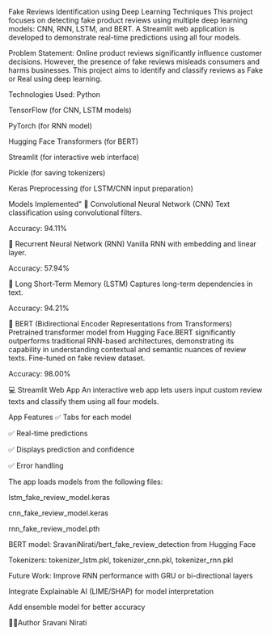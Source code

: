 Fake Reviews Identification using Deep Learning Techniques
This project focuses on detecting fake product reviews using multiple deep learning models: CNN, RNN, LSTM, and BERT. A Streamlit web application is developed to demonstrate real-time predictions using all four models.

Problem Statement:
Online product reviews significantly influence customer decisions. However, the presence of fake reviews misleads consumers and harms businesses. This project aims to identify and classify reviews as Fake or Real using deep learning.

Technologies Used:
Python

TensorFlow (for CNN, LSTM models)

PyTorch (for RNN model)

Hugging Face Transformers (for BERT)

Streamlit (for interactive web interface)

Pickle (for saving tokenizers)

Keras Preprocessing (for LSTM/CNN input preparation)

Models Implemented"
🔸 Convolutional Neural Network (CNN)
Text classification using convolutional filters.

Accuracy: 94.11%

🔸 Recurrent Neural Network (RNN)
Vanilla RNN with embedding and linear layer.

Accuracy: 57.94%

🔸 Long Short-Term Memory (LSTM)
Captures long-term dependencies in text.

Accuracy: 94.21%

🔸 BERT (Bidirectional Encoder Representations from Transformers)
Pretrained transformer model from Hugging Face.BERT significantly outperforms traditional RNN-based architectures, demonstrating its capability in understanding contextual and semantic nuances of review texts. Fine-tuned on fake review dataset.

Accuracy: 98.00%

💻 Streamlit Web App
An interactive web app lets users input custom review texts and classify them using all four models.

App Features
✅ Tabs for each model

✅ Real-time predictions

✅ Displays prediction and confidence

✅ Error handling

The app loads models from the following files:

lstm_fake_review_model.keras

cnn_fake_review_model.keras

rnn_fake_review_model.pth

BERT model: SravaniNirati/bert_fake_review_detection from Hugging Face

Tokenizers: tokenizer_lstm.pkl, tokenizer_cnn.pkl, tokenizer_rnn.pkl

Future Work:
Improve RNN performance with GRU or bi-directional layers

Integrate Explainable AI (LIME/SHAP) for model interpretation

Add ensemble model for better accuracy

👨‍💻Author
Sravani Nirati
